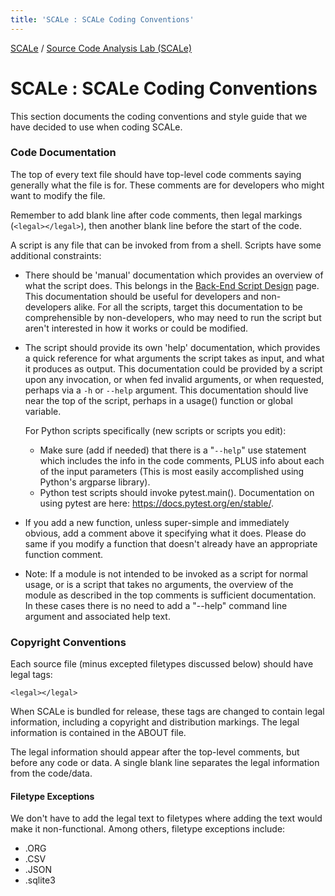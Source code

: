 ```yaml
---
title: 'SCALe : SCALe Coding Conventions'
---
```

 [SCALe](index.md) / [Source Code Analysis Lab (SCALe)](Welcome.md)
<!-- <legal> -->
<!-- SCALe version r.6.2.2.2.A -->
<!--  -->
<!-- Copyright 2020 Carnegie Mellon University. -->
<!--  -->
<!-- NO WARRANTY. THIS CARNEGIE MELLON UNIVERSITY AND SOFTWARE ENGINEERING -->
<!-- INSTITUTE MATERIAL IS FURNISHED ON AN "AS-IS" BASIS. CARNEGIE MELLON -->
<!-- UNIVERSITY MAKES NO WARRANTIES OF ANY KIND, EITHER EXPRESSED OR -->
<!-- IMPLIED, AS TO ANY MATTER INCLUDING, BUT NOT LIMITED TO, WARRANTY OF -->
<!-- FITNESS FOR PURPOSE OR MERCHANTABILITY, EXCLUSIVITY, OR RESULTS -->
<!-- OBTAINED FROM USE OF THE MATERIAL. CARNEGIE MELLON UNIVERSITY DOES NOT -->
<!-- MAKE ANY WARRANTY OF ANY KIND WITH RESPECT TO FREEDOM FROM PATENT, -->
<!-- TRADEMARK, OR COPYRIGHT INFRINGEMENT. -->
<!--  -->
<!-- Released under a MIT (SEI)-style license, please see COPYRIGHT file or -->
<!-- contact permission@sei.cmu.edu for full terms. -->
<!--  -->
<!-- [DISTRIBUTION STATEMENT A] This material has been approved for public -->
<!-- release and unlimited distribution.  Please see Copyright notice for -->
<!-- non-US Government use and distribution. -->
<!--  -->
<!-- DM19-1274 -->
<!-- </legal> -->

SCALe : SCALe Coding Conventions
================================

This section documents the coding conventions and style guide that we
have decided to use when coding SCALe.

### Code Documentation

The top of every text file should have top-level code comments saying
generally what the file is for. These comments are for developers who
might want to modify the file.

Remember to add blank line after code comments, then legal markings
(``<legal></legal>``), then another blank line before the start of the
code.

A script is any file that can be invoked from from a shell. Scripts
have some additional constraints:

 * There should be 'manual' documentation which provides an overview
   of what the script does. This belongs in the [Back-End Script
   Design](Back-End-Script-Design.md) page. This documentation should
   be useful for developers and non-developers alike. For all the scripts, 
   target this documentation to be comprehensible by non-developers, who 
   may need to run the script but aren't interested in how it works or could 
   be modified.

 * The script should provide its own 'help' documentation, which
   provides a quick reference for what arguments the script takes as
   input, and what it produces as output. This documentation could be
   provided by a script upon any invocation, or when fed invalid
   arguments, or when requested, perhaps via a ``-h`` or ``--help``
   argument. This documentation should live near the top of the
   script, perhaps in a usage() function or global variable.

   For Python scripts specifically (new scripts or scripts you edit):
   - Make sure (add if needed) that there is a "``--help``" use statement
   which includes the info in the code comments, PLUS info about each
   of the input parameters (This is most easily accomplished using
   Python's argparse library).
   - Python  test scripts should invoke pytest.main(). 
   Documentation on using pytest are here: https://docs.pytest.org/en/stable/.
   
 * If you add a new function, unless
   super-simple and immediately obvious, add a comment above it
   specifying what it does. Please do same if you modify a function
   that doesn't already have an appropriate function comment. 

 * Note: If a module is not intended to be invoked as a script for
   normal usage, or is a script that takes no arguments, the overview of
   the module as described in the top comments is sufficient
   documentation. In these cases there is no need to add a "--help"
   command line argument and associated help text.

### Copyright Conventions

Each source file (minus excepted filetypes discussed below) should have legal tags:

    <legal></legal>

When SCALe is bundled for release, these tags are changed to contain legal information, including a copyright and distribution markings. The legal information is contained in the ABOUT file.

The legal information should appear after the top-level comments, but before any code or data. A single blank line separates the legal information from the code/data.

#### Filetype Exceptions

We don't have to add the legal text to filetypes where adding the text would make it non-functional.
Among others, filetype exceptions include:

- .ORG
- .CSV
- .JSON
- .sqlite3
